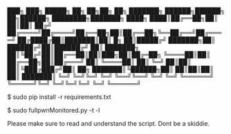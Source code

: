 ███╗   ███╗ █████╗ ██╗    ██╗██╗  ██╗    ███████╗ ██████╗██████╗ ██╗██████╗ ████████╗███████╗
████╗ ████║██╔══██╗██║    ██║██║ ██╔╝    ██╔════╝██╔════╝██╔══██╗██║██╔══██╗╚══██╔══╝██╔════╝
██╔████╔██║███████║██║ █╗ ██║█████╔╝     ███████╗██║     ██████╔╝██║██████╔╝   ██║   ███████╗
██║╚██╔╝██║██╔══██║██║███╗██║██╔═██╗     ╚════██║██║     ██╔══██╗██║██╔═══╝    ██║   ╚════██║
██║ ╚═╝ ██║██║  ██║╚███╔███╔╝██║  ██╗    ███████║╚██████╗██║  ██║██║██║        ██║   ███████║
╚═╝     ╚═╝╚═╝  ╚═╝ ╚══╝╚══╝ ╚═╝  ╚═╝    ╚══════╝ ╚═════╝╚═╝  ╚═╝╚═╝╚═╝        ╚═╝   ╚══════╝

$ sudo pip install -r requirements.txt

$ sudo fullpwnMonitored.py -t <Target> -l <LHOST>

Please make sure to read and understand the script. Dont be a skiddie.
